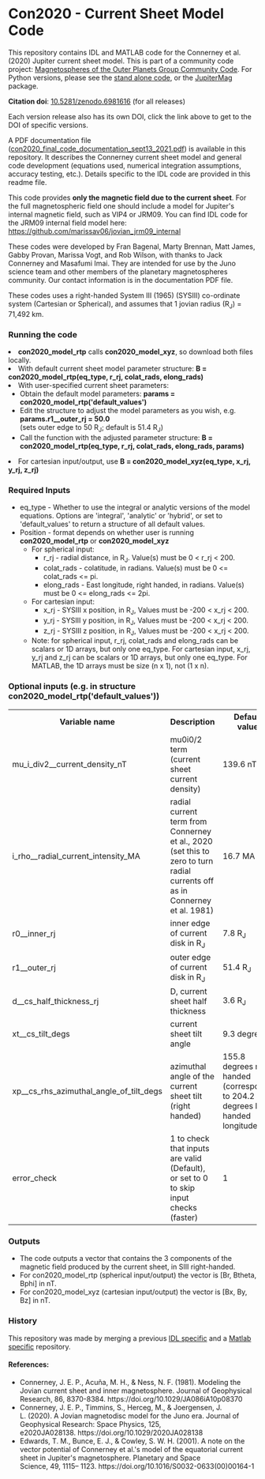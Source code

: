 # Con2020 - Current Sheet Model Code

This repository contains IDL and MATLAB code for the Connerney et al. (2020) Jupiter current sheet model. This is part of a community code project: [Magnetospheres of the Outer Planets Group Community Code](https://lasp.colorado.edu/home/mop/missions/juno/community-code). For Python versions, please see the [stand alone code](https://github.com/gabbyprovan/con2020/), or the [JupiterMag](https://github.com/mattkjames7/JupiterMag) package. 

**Citation doi**: <a href="https://zenodo.org/badge/latestdoi/520944752
">10.5281/zenodo.6981616</a> (for all releases)

Each version release also has its own DOI, click the link above to get to the DOI of specific versions.


A PDF documentation file ([con2020_final_code_documentation_sept13_2021.pdf](https://raw.githubusercontent.com/marissav06/con2020/main/con2020_final_code_documentation_sept13_2021.pdf)) is available in this repository. It describes the Connerney current sheet model and general code development (equations used, numerical integration assumptions, accuracy testing, etc.). Details specific to the IDL code are provided in this readme file.

This code provides <b>only the magnetic field due to the current sheet</b>. For the full magnetospheric field one should include a model for Jupiter's internal magnetic field, such as VIP4 or JRM09. You can find IDL code for the JRM09 internal field model here: https://github.com/marissav06/jovian_jrm09_internal

These codes were developed by Fran Bagenal, Marty Brennan, Matt James, Gabby Provan, Marissa Vogt, and Rob Wilson, with thanks to Jack Connerney and Masafumi Imai. They are intended for use by the Juno science team and other members of the planetary magnetospheres community. Our contact information is in the documentation PDF file.

These codes uses a right-handed System III (1965) (SYSIII) co-ordinate system (Cartesian or Spherical), and assumes that 1 jovian radius (R<sub>J</sub>) = 71,492 km.


<h3><b>Running the code</b><ul></h3>
  <li><b>con2020_model_rtp</b> calls <b>con2020_model_xyz</b>, so download both files locally.
  <li>With default current sheet model parameter structure:  <b>B = con2020_model_rtp(eq_type, r_rj, colat_rads, elong_rads)</b></li>
  <li>With user-specified current sheet parameters:
    <ul>
      <li>Obtain the default model parameters: <b>params = con2020_model_rtp('default_values')</b></li>
      <li>Edit the structure to adjust the model parameters as you wish, e.g. <b>params.r1__outer_rj = 50.0</b><br>(sets outer edge to 50 R<sub>J</sub>; default is 51.4 R<sub>J</sub>)</li>
      <li>Call the function with the adjusted parameter structure: <b>B = con2020_model_rtp(eq_type, r_rj, colat_rads, elong_rads, params)</b></li>
    </ul></li>
  <li>For cartesian input/output, use <b>B = con2020_model_xyz(eq_type, x_rj, y_rj, z_rj)</b></li>
  </ul>
  
<h3><b>Required Inputs</b></h3>
  <ul>
  <li>eq_type - Whether to use the integral or analytic versions of the model equations. Options are 'integral', 'analytic' or 'hybrid', or set to 'default_values' to return a structure of all default values.</li>
  <li>Position - format depends on whether user is running <b>con2020_model_rtp</b> or <b>con2020_model_xyz</b>
    <ul><li>For spherical input:<ul>
      <li>r_rj - radial distance, in R<sub>J</sub>. Value(s) must be 0 < r_rj < 200.</li>
      <li>colat_rads - colatitude, in radians. Value(s) must be 0 <= colat_rads <= pi.</li>
      <li>elong_rads - East longitude, right handed, in radians. Value(s) must be 0 <= elong_rads <= 2pi.</li></ul>
    <li>For cartesian input:<ul>
      <li>x_rj - SYSIII x position, in R<sub>J</sub>, Values must be -200 < x_rj < 200.</li>
      <li>y_rj - SYSIII y position, in R<sub>J</sub>, Values must be -200 < x_rj < 200.</li>
      <li>z_rj - SYSIII z position, in R<sub>J</sub>, Values must be -200 < x_rj < 200.</li></ul>
    <li>Note: for spherical input, r_rj, colat_rads and elong_rads can be scalars or 1D arrays, but only one eq_type. For cartesian input, x_rj, y_rj and z_rj can be scalars or 1D arrays, but only one eq_type. For MATLAB, the 1D arrays must be size (n x 1), not (1 x n).</li>  
    </ul>
    </ul>
   

      

<h3><b>Optional inputs (e.g. in structure con2020_model_rtp('default_values'))</b></h3>
<table>
  <tr><b>
    <th>Variable name</th>
    <th>Description</th>
    <th>Default value</th></b>
  </tr>
  <tr>
    <td>mu_i_div2__current_density_nT</td>
    <td>mu0i0/2 term (current sheet current density)</td>
    <td>139.6 nT</td>
  </tr>
  <tr>
    <td>i_rho__radial_current_intensity_MA</td>
    <td>radial current term from Connerney et al., 2020 (set this to zero to turn radial currents off as in Connerney et al. 1981)</td>
    <td>16.7 MA</td>
  </tr>
  <tr>
    <td>r0__inner_rj</td>
    <td>inner edge of current disk in R<sub>J</sub></td>
    <td>7.8 R<sub>J</sub></td>
  </tr>
  <tr>
    <td>r1__outer_rj</td>
    <td>outer edge of current disk in R<sub>J</sub></td>
    <td>51.4 R<sub>J</sub></td>
  </tr>
  <tr>
    <td>d__cs_half_thickness_rj</td>
    <td>D, current sheet half thickness</td>
    <td>3.6 R<sub>J</sub></td>
  </tr>
  <tr>
    <td>xt__cs_tilt_degs</td>
    <td>current sheet tilt angle</td>
    <td>9.3 degrees</td>
  </tr>
  <tr>
    <td>xp__cs_rhs_azimuthal_angle_of_tilt_degs</td>
    <td>azimuthal angle of the current sheet tilt (right handed)</td>
    <td>155.8 degrees right handed (corresponds to 204.2 degrees left handed longitude)</td>
  </tr>
  <tr>
    <td>error_check</td>
    <td>1 to check that inputs are valid (Default), or set to 0 to skip input checks (faster)</td>
    <td>1</td>
  </tr>
</table>
  
<h3><b>Outputs</b></h3>
<ul>
  <li>The code outputs a vector that contains the 3 components of the magnetic field produced by the current sheet, in SIII right-handed.</li>
  <li>For con2020_model_rtp (spherical input/output) the vector is [Br, Btheta, Bphi] in nT.</li>
  <li>For con2020_model_xyz (cartesian input/output) the vector is [Bx, By, Bz] in nT.</li>
  </ul>   

<h3>History</h3>
This repository was made by merging a previous <a href="https://github.com/marissav06/con2020_idl">IDL specific</a> and a <a href="https://github.com/marissav06/con2020_matlab">Matlab specific</a> repository.

<h4>References:</h4>
<ul>
<li>Connerney, J. E. P., Acuña, M. H., & Ness, N. F. (1981). Modeling the Jovian current sheet and inner magnetosphere. Journal of Geophysical Research, 86, 8370-8384. https://doi.org/10.1029/JA086iA10p08370</li>
<li>Connerney, J. E. P., Timmins, S., Herceg, M., & Joergensen, J. L. (2020). A Jovian magnetodisc model for the Juno era. Journal of Geophysical Research: Space Physics, 125, e2020JA028138. https://doi.org/10.1029/2020JA028138</li>
<li>Edwards, T. M., Bunce, E. J., & Cowley, S. W. H. (2001). A note on the vector potential of Connerney et al.'s model of the equatorial current sheet in Jupiter's magnetosphere. Planetary and Space Science, 49, 1115– 1123. https://doi.org/10.1016/S0032-0633(00)00164-1</li>
</ul>

